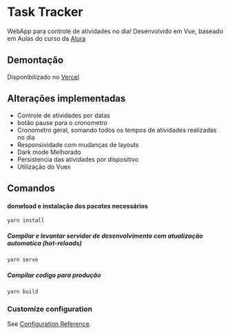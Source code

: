 # Task Tracker
WebApp para controle de atividades no dia! Desenvolvido em Vue, baseado em Aulas do curso da [Alura](https://cursos.alura.com.br)

## Demontação
Disponibilizado no [Vercel](https://task-tracker-beige-theta.vercel.app)

## Alterações implementadas
- Controle de atividades por datas
- botão pause para o cronometro
- Cronometro geral, somando todos os tempos de atividades realizadas no dia
- Responsividade com mudanças de layouts
- Dark mode Melhorado
- Persistencia das atividades por dispositivo
- Utilização do Vuex 

## Comandos

#### donwload e instalação dos pacotes necessários
```
yarn install
```

##### Compilar e levantar servidor de desenvolvimento com atualização automatica (hot-reloads) 
```
yarn serve
```

##### Compilar codigo para produção
```
yarn build
```


### Customize configuration
See [Configuration Reference](https://cli.vuejs.org/config/).
